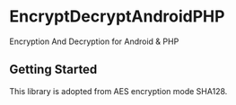 # EncryptDecryptAndroidPHP
Encryption And Decryption for Android &amp; PHP

## Getting Started
This library is adopted from AES encryption mode SHA128. 
